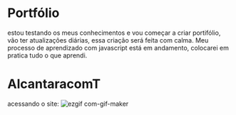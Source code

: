 # Portfólio
estou testando os meus conhecimentos e vou começar a criar portifólio, vão ter atualizações diárias, essa criação será feita com calma.
Meu processo de aprendizado com javascript está em andamento, colocarei em pratica tudo o que aprendi. 
 # AlcantaracomT
acessando o site: 
 ![ezgif com-gif-maker](https://user-images.githubusercontent.com/98988893/191065296-6ab8a107-3825-4622-b36c-a3d66a13b6b2.gif)

